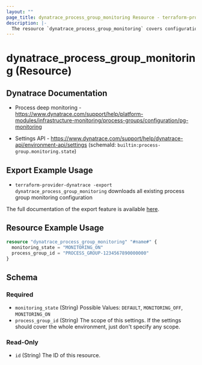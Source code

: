 ```yaml
---
layout: ""
page_title: dynatrace_process_group_monitoring Resource - terraform-provider-dynatrace"
description: |-
  The resource `dynatrace_process_group_monitoring` covers configuration to enable or disable monitoring for certain process groups
---
```


# dynatrace_process_group_monitoring (Resource)

## Dynatrace Documentation

- Process deep monitoring - https://www.dynatrace.com/support/help/platform-modules/infrastructure-monitoring/process-groups/configuration/pg-monitoring

- Settings API - https://www.dynatrace.com/support/help/dynatrace-api/environment-api/settings (schemaId: `builtin:process-group.monitoring.state`)

## Export Example Usage

- `terraform-provider-dynatrace -export dynatrace_process_group_monitoring` downloads all existing process group monitoring configuration

The full documentation of the export feature is available [here](https://registry.terraform.io/providers/dynatrace-oss/dynatrace/latest/docs/guides/export-v2).

## Resource Example Usage

```terraform
resource "dynatrace_process_group_monitoring" "#name#" {
  monitoring_state = "MONITORING_ON"
  process_group_id = "PROCESS_GROUP-1234567890000000"
}
```

<!-- schema generated by tfplugindocs -->
## Schema

### Required

- `monitoring_state` (String) Possible Values: `DEFAULT`, `MONITORING_OFF`, `MONITORING_ON`
- `process_group_id` (String) The scope of this settings. If the settings should cover the whole environment, just don't specify any scope.

### Read-Only

- `id` (String) The ID of this resource.
 